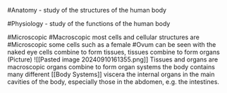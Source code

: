 
#Anatomy - study of the structures of the human body
	
#Physiology - study of the functions of the human body
	
#Microscopic #Macroscopic 
	most cells and cellular structures are #Microscopic
	some cells such as a female #Ovum can be seen with the naked eye
	cells combine to form tissues, tissues combine to form organs
	(Picture)
			![[Pasted image 20240910161355.png]]
	Tissues and organs are macroscopic
	organs combine to form organ systems
	the body contains many different [[Body Systems]]
	viscera
	the internal organs in the main cavities of the body, especially those in the abdomen, e.g. the intestines.
